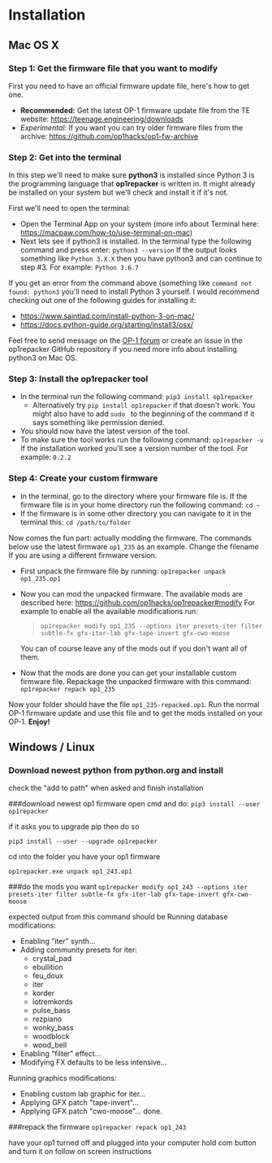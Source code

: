 # Installation


## Mac OS X

### Step 1: Get the firmware file that you want to modify

First you need to have an official firmware update file, here's how to get one.

- **Recommended:** Get the latest OP-1 firmware update file from the TE website: https://teenage.engineering/downloads
- *Experimental:* If you want you can try older firmware files from the archive: https://github.com/op1hacks/op1-fw-archive

### Step 2: Get into the terminal

In this step we'll need to make sure  **python3**  is installed since Python 3 is the programming
language that **op1repacker** is written in. It might already be installed on your system but we'll
check and install it if it's not.

First we'll need to open the terminal:
- Open the Terminal App on your system (more info about Terminal here: https://macpaw.com/how-to/use-terminal-on-mac)
- Next lets see if python3 is installed.
  In the terminal type the following command and press enter:
```python3 --version```
  If the output looks something like `Python 3.X.X` then you have python3 and can continue to step #3. For example:
```Python 3.6.7```

If you get an error from the command above (something like `command not found: python3` you'll need to install Python 3 yourself. I would recommend checking out one of the following guides for installing it:
 - https://www.saintlad.com/install-python-3-on-mac/
 - https://docs.python-guide.org/starting/install3/osx/

Feel free to send message on the [OP-1 forum](https://op-forums.com/) or create an issue in the op1repacker GitHub repository if you need more info about installing python3 on Mac OS.

### Step 3: Install the op1repacker tool

- In the terminal run the following command:
```pip3 install op1repacker```
    - Alternatively try `pip install op1repacker` if that doesn't work. You might also have to add `sudo ` to the beginning of the command if it says something like permission denied.
- You should now have the latest version of the tool.
- To make sure the tool works run the following command:
```op1repacker -v```
If the installation worked you'll see a version number of the tool. For example:
```0.2.2```

### Step 4: Create your custom firmware
- In the terminal, go to the directory where your firmware file is. If the firmware file is in your home directory run the following command:
```cd ~```
- If the firmware is in some other directory you can navigate to it in the terminal this:
```cd /path/to/folder```

Now comes the fun part: actually modding the firmware. The commands below use the latest firmware `op1_235` as an example. Change the filename If you are using a different firmware version.

- First unpack the firmware file by running:
```op1repacker unpack op1_235.op1```
- Now you can mod the unpacked firmware. The available mods are described here: https://github.com/op1hacks/op1repacker#modify For example to enable all the available modifications run:
    > `op1repacker modify op1_235 --options iter presets-iter filter subtle-fx gfx-iter-lab gfx-tape-invert gfx-cwo-moose`

  You can of course leave any of the mods out if you don't want all of them.
- Now that the mods are done you can get your installable custom firmware file.
Repackage the unpacked firmware with this command:
```op1repacker repack op1_235```

Now your folder should have the file ```op1_235-repacked.op1```. Run the normal OP-1 firmware update and use this file and to get the mods installed on your OP-1.
**Enjoy!**


## Windows / Linux
### Download newest python from python.org and install
check the "add to path" when asked and finish installation

###download newest op1 firmware
open cmd and do:
```pip3 install --user op1repacker```

if it asks you to upgrade pip then do so

```pip3 install --user --upgrade op1repacker```

cd into the folder you have your op1 firmware

```op1repacker.exe unpack op1_243.op1```

###do the mods you want
```op1repacker modify op1_243 --options iter presets-iter filter subtle-fx gfx-iter-lab gfx-tape-invert gfx-cwo-moose```

expected output from this command should be
Running database modifications:
- Enabling "iter" synth...
- Adding community presets for iter:
    - crystal_pad
    - ebullition
    - feu_doux
    - iter
    - korder
    - lotremkords
    - pulse_bass
    - rezpiano
    - wonky_bass
    - woodblock
    - wood_bell
- Enabling "filter" effect...
- Modifying FX defaults to be less intensive...

Running graphics modifications:
- Enabling custom lab graphic for iter...
- Applying GFX patch "tape-invert"...
- Applying GFX patch "cwo-moose"...
done.

###repack the firmware
```op1repacker repack op1_243```

have your op1 turned off and plugged into your computer
hold com button and turn it on
follow on screen instructions

